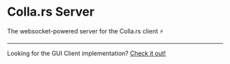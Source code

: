 # Colla.rs Server
The websocket-powered server for the Colla.rs client ⚡

---

Looking for the GUI Client implementation? [Check it out!](https://github.com/JSKitty/colla.rs)
